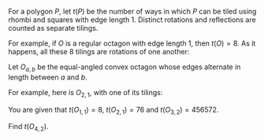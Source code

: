 For a polygon $P$, let $t(P)$ be the number of ways in which $P$ can be tiled using rhombi and squares with edge length 1. Distinct rotations and reflections are counted as separate tilings.


For example, if $O$ is a regular octagon with edge length 1, then $t(O) = 8$. As it happens, all these 8 tilings are rotations of one another:




Let $O_{a,b}$ be the equal-angled convex octagon whose edges alternate in length between $a$ and $b$.

For example, here is $O_{2,1}$, with one of its tilings:




You are given that $t(O_{1,1})=8$, $t(O_{2,1})=76$ and $t(O_{3,2})=456572$.


Find $t(O_{4,2})$.